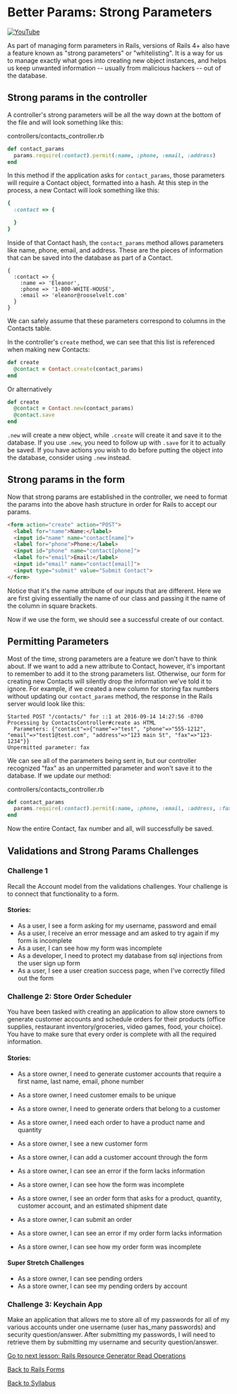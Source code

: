 # Better Params: Strong Parameters

[![YouTube](http://img.youtube.com/vi/yh8nVSihMyM/0.jpg)](https://www.youtube.com/watch?v=yh8nVSihMyM)

As part of managing form parameters in Rails, versions of Rails 4+ also have a feature known as "strong parameters" or "whitelisting". It is a way for us to manage exactly what goes into creating new object instances, and helps us keep unwanted information -- usually from malicious hackers -- out of the database.

## Strong params in the controller

A controller's strong parameters will be all the way down at the bottom of the file and will look something like this:


controllers/contacts_controller.rb
```ruby
def contact_params
  params.require(:contact).permit(:name, :phone, :email, :address)
end
```

In this method if the application asks for `contact_params`, those parameters will require a Contact object, formatted into a hash. At this step in the process, a new Contact will look something like this:
```ruby
{
  :contact => {

  }
}
```

Inside of that Contact hash, the `contact_params` method allows parameters like name, phone, email, and address. These are the pieces of information that can be saved into the database as part of a Contact.
```
{
  :contact => {
    :name => 'Eleanor',
    :phone => '1-800-WHITE-HOUSE',
    :email => 'eleanor@rooselvelt.com'
  }
}

```

We can safely assume that these parameters correspond to columns in the Contacts table.

In the controller's `create` method, we can see that this list is referenced when making new Contacts:

```ruby
def create
  @contact = Contact.create(contact_params)
end
```

Or alternatively

```ruby
def create
  @contact = Contact.new(contact_params)
  @contact.save
end
```

`.new` will create a new object, while `.create` will create it and save it to the database. If you use `.new`, you need to follow up with `.save` for it to actually be saved. If you have actions you wish to do before putting the object into the database, consider using `.new` instead.

## Strong params in the form

Now that strong params are established in the controller, we need to format the params into the above hash structure in order for Rails to accept our params.

```html
<form action="create" action="POST">
  <label for="name">Name:</label>
  <input id="name" name="contact[name]">
  <label for="phone">Phone:</label>
  <input id="phone" name="contact[phone]">
  <label for="email">Email:</label>
  <input id="email" name="contact[email]">
  <input type="submit" value="Submit Contact">
</form>
```

Notice that it's the name attribute of our inputs that are different. Here we are first giving essentially the name of our class and passing it the name of the column in square brackets.

Now if we use the form, we should see a successful create of our contact.

## Permitting Parameters

Most of the time, strong parameters are a feature we don't have to think about. If we want to add a new attribute to Contact, however, it's important to remember to add it to the strong parameters list. Otherwise, our form for creating new Contacts will silently drop the information we've told it to ignore. For example, if we created a new column for storing fax numbers without updating our `contact_params` method, the response in the Rails server would look like this:

```
Started POST "/contacts/" for ::1 at 2016-09-14 14:27:56 -0700
Processing by ContactsController#create as HTML
  Parameters: {"contact"=>{"name"=>"test", "phone"=>"555-1212", "email"=>"test1@test.com", "address"=>"123 main St", "fax"=>"123-1234"}}
Unpermitted parameter: fax
```

We can see all of the parameters being sent in, but our controller recognized "fax" as an unpermitted parameter and won't save it to the database. If we update our method:

controllers/contacts_controller.rb
```ruby
def contact_params
  params.require(:contact).permit(:name, :phone, :email, :address, :fax)
end
```

Now the entire Contact, fax number and all, will successfully be saved.

## Validations and Strong Params Challenges

### Challenge 1

Recall the Account model from the validations challenges. Your challenge is to connect that functionality to a form.

#### Stories:

- As a user, I see a form asking for my username, password and email
- As a user, I receive an error message and am asked to try again if my form is incomplete
- As a user, I can see how my form was incomplete
- As a developer, I need to protect my database from sql injections from the user sign up form
- As a user, I see a user creation success page, when I've correctly filled out the form

### Challenge 2: Store Order Scheduler

You have been tasked with creating an application to allow store owners to generate customer accounts and schedule orders for their products (office supplies, restaurant inventory/groceries, video games, food, your choice). You have to make sure that every order is complete with all the required information.

#### Stories:

- As a store owner,  I need to generate customer accounts that require a first name, last name, email, phone number
- As a store owner, I need customer emails to be unique
- As a store owner, I need to generate orders that belong to a customer
- As a store owner, I need each order to have a product name and quantity

- As a store owner, I see a new customer form
- As a store owner, I can add a customer account through the form
- As a store owner, I can see an error if the form lacks information
- As a store owner, I can see how the form was incomplete

- As a store owner, I see an order form that asks for a product, quantity, customer account, and an estimated shipment date
- As a store owner, I can submit an order
- As a store owner, I can see an error if my order form lacks information
- As a store owner, I can see how my order form was incomplete

#### Super Stretch Challenges
- As a store owner, I can see pending orders
- As a store owner, I can see my pending orders by account

### Challenge 3: Keychain App
Make an application that allows me to store all of my passwords for all of my various accounts under one username (user has_many passwords) and security question/answer. After submitting my passwords, I will need to retrieve them by submitting my username and security question/answer.

[Go to next lesson: Rails Resource Generator Read Operations](./resource_index_show.md)

[Back to Rails Forms](./forms.md)

[Back to Syllabus](../README.md)
